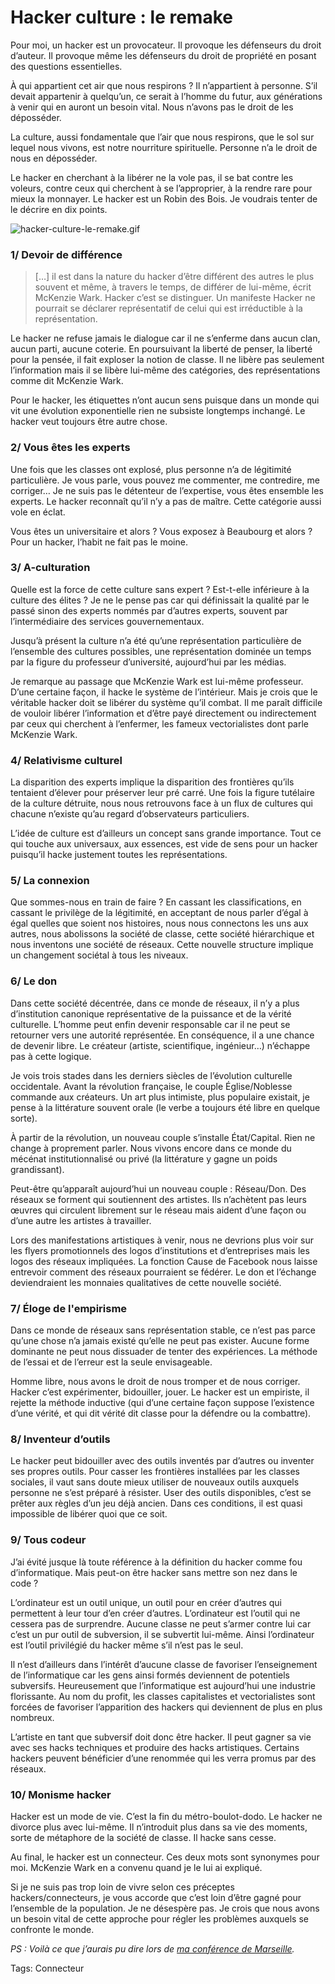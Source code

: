 # Hacker culture : le remake

Pour moi, un hacker est un provocateur. Il provoque les défenseurs du droit d’auteur. Il provoque même les défenseurs du droit de propriété en posant des questions essentielles.

À qui appartient cet air que nous respirons ? Il n’appartient à personne. S’il devait appartenir à quelqu’un, ce serait à l’homme du futur, aux générations à venir qui en auront un besoin vital. Nous n’avons pas le droit de les déposséder.

La culture, aussi fondamentale que l’air que nous respirons, que le sol sur lequel nous vivons, est notre nourriture spirituelle. Personne n’a le droit de nous en déposséder.

Le hacker en cherchant à la libérer ne la vole pas, il se bat contre les voleurs, contre ceux qui cherchent à se l’approprier, à la rendre rare pour mieux la monnayer. Le hacker est un Robin des Bois. Je voudrais tenter de le décrire en dix points.

![hacker-culture-le-remake.gif](https://tcrouzet.com/images_tc/2007/10/hacker-culture-le-remake.gif)

### 1/ Devoir de différence

> \[…\] il est dans la nature du hacker d’être différent des autres le plus souvent et même, à travers le temps, de différer de lui-même, écrit McKenzie Wark. Hacker c’est se distinguer. Un manifeste Hacker ne pourrait se déclarer représentatif de celui qui est irréductible à la représentation.

Le hacker ne refuse jamais le dialogue car il ne s’enferme dans aucun clan, aucun parti, aucune coterie. En poursuivant la liberté de penser, la liberté pour la pensée, il fait exploser la notion de classe. Il ne libère pas seulement l’information mais il se libère lui-même des catégories, des représentations comme dit McKenzie Wark.

Pour le hacker, les étiquettes n’ont aucun sens puisque dans un monde qui vit une évolution exponentielle rien ne subsiste longtemps inchangé. Le hacker veut toujours être autre chose.

### 2/ Vous êtes les experts

Une fois que les classes ont explosé, plus personne n’a de légitimité particulière. Je vous parle, vous pouvez me commenter, me contredire, me corriger… Je ne suis pas le détenteur de l’expertise, vous êtes ensemble les experts. Le hacker reconnaît qu’il n’y a pas de maître. Cette catégorie aussi vole en éclat.

Vous êtes un universitaire et alors ? Vous exposez à Beaubourg et alors ? Pour un hacker, l’habit ne fait pas le moine.

### 3/ A-culturation

Quelle est la force de cette culture sans expert ? Est-t-elle inférieure à la culture des élites ? Je ne le pense pas car qui définissait la qualité par le passé sinon des experts nommés par d’autres experts, souvent par l’intermédiaire des services gouvernementaux.

Jusqu’à présent la culture n’a été qu’une représentation particulière de l’ensemble des cultures possibles, une représentation dominée un temps par la figure du professeur d’université, aujourd’hui par les médias.

Je remarque au passage que McKenzie Wark est lui-même professeur. D’une certaine façon, il hacke le système de l’intérieur. Mais je crois que le véritable hacker doit se libérer du système qu’il combat. Il me paraît difficile de vouloir libérer l’information et d’être payé directement ou indirectement par ceux qui cherchent à l’enfermer, les fameux vectorialistes dont parle McKenzie Wark.

### 4/ Relativisme culturel

La disparition des experts implique la disparition des frontières qu’ils tentaient d’élever pour préserver leur pré carré. Une fois la figure tutélaire de la culture détruite, nous nous retrouvons face à un flux de cultures qui chacune n’existe qu’au regard d’observateurs particuliers.

L’idée de culture est d’ailleurs un concept sans grande importance. Tout ce qui touche aux universaux, aux essences, est vide de sens pour un hacker puisqu’il hacke justement toutes les représentations.

### 5/ La connexion

Que sommes-nous en train de faire ? En cassant les classifications, en cassant le privilège de la légitimité, en acceptant de nous parler d’égal à égal quelles que soient nos histoires, nous nous connectons les uns aux autres, nous abolissons la société de classe, cette société hiérarchique et nous inventons une société de réseaux. Cette nouvelle structure implique un changement sociétal à tous les niveaux.

### 6/ Le don

Dans cette société décentrée, dans ce monde de réseaux, il n’y a plus d’institution canonique représentative de la puissance et de la vérité culturelle. L’homme peut enfin devenir responsable car il ne peut se retourner vers une autorité représentée. En conséquence, il a une chance de devenir libre. Le créateur (artiste, scientifique, ingénieur…) n’échappe pas à cette logique.

Je vois trois stades dans les derniers siècles de l’évolution culturelle occidentale. Avant la révolution française, le couple Église/Noblesse commande aux créateurs. Un art plus intimiste, plus populaire existait, je pense à la littérature souvent orale (le verbe a toujours été libre en quelque sorte).

À partir de la révolution, un nouveau couple s’installe État/Capital. Rien ne change à proprement parler. Nous vivons encore dans ce monde du mécénat institutionnalisé ou privé (la littérature y gagne un poids grandissant).

Peut-être qu’apparaît aujourd’hui un nouveau couple : Réseau/Don. Des réseaux se forment qui soutiennent des artistes. Ils n’achètent pas leurs œuvres qui circulent librement sur le réseau mais aident d’une façon ou d’une autre les artistes à travailler.

Lors des manifestations artistiques à venir, nous ne devrions plus voir sur les flyers promotionnels des logos d’institutions et d’entreprises mais les logos des réseaux impliquées. La fonction Cause de Facebook nous laisse entrevoir comment des réseaux pourraient se fédérer. Le don et l’échange deviendraient les monnaies qualitatives de cette nouvelle société.

### 7/ Éloge de l'empirisme

Dans ce monde de réseaux sans représentation stable, ce n’est pas parce qu’une chose n’a jamais existé qu’elle ne peut pas exister. Aucune forme dominante ne peut nous dissuader de tenter des expériences. La méthode de l’essai et de l’erreur est la seule envisageable.

Homme libre, nous avons le droit de nous tromper et de nous corriger. Hacker c’est expérimenter, bidouiller, jouer. Le hacker est un empiriste, il rejette la méthode inductive (qui d’une certaine façon suppose l’existence d’une vérité, et qui dit vérité dit classe pour la défendre ou la combattre).

### 8/ Inventeur d’outils

Le hacker peut bidouiller avec des outils inventés par d’autres ou inventer ses propres outils. Pour casser les frontières installées par les classes sociales, il vaut sans doute mieux utiliser de nouveaux outils auxquels personne ne s’est préparé à résister. User des outils disponibles, c’est se prêter aux règles d’un jeu déjà ancien. Dans ces conditions, il est quasi impossible de libérer quoi que ce soit.

### 9/ Tous codeur

J’ai évité jusque là toute référence à la définition du hacker comme fou d’informatique. Mais peut-on être hacker sans mettre son nez dans le code ?

L’ordinateur est un outil unique, un outil pour en créer d’autres qui permettent à leur tour d’en créer d’autres. L’ordinateur est l’outil qui ne cessera pas de surprendre. Aucune classe ne peut s’armer contre lui car c’est un pur outil de subversion, il se subvertit lui-même. Ainsi l’ordinateur est l’outil privilégié du hacker même s’il n’est pas le seul.

Il n’est d’ailleurs dans l’intérêt d’aucune classe de favoriser l’enseignement de l’informatique car les gens ainsi formés deviennent de potentiels subversifs. Heureusement que l’informatique est aujourd’hui une industrie florissante. Au nom du profit, les classes capitalistes et vectorialistes sont forcées de favoriser l’apparition des hackers qui deviennent de plus en plus nombreux.

L’artiste en tant que subversif doit donc être hacker. Il peut gagner sa vie avec ses hacks techniques et produire des hacks artistiques. Certains hackers peuvent bénéficier d’une renommée qui les verra promus par des réseaux.

### 10/ Monisme hacker

Hacker est un mode de vie. C’est la fin du métro-boulot-dodo. Le hacker ne divorce plus avec lui-même. Il n’introduit plus dans sa vie des moments, sorte de métaphore de la société de classe. Il hacke sans cesse.

Au final, le hacker est un connecteur. Ces deux mots sont synonymes pour moi. McKenzie Wark en a convenu quand je le lui ai expliqué.

Si je ne suis pas trop loin de vivre selon ces préceptes hackers/connecteurs, je vous accorde que c’est loin d’être gagné pour l’ensemble de la population. Je ne désespère pas. Je crois que nous avons un besoin vital de cette approche pour régler les problèmes auxquels se confronte le monde.

*PS : Voilà ce que j’aurais pu dire lors de* [*ma conférence de Marseille*](/2007/10/27/hackulturation/)*.*

Tags: Connecteur